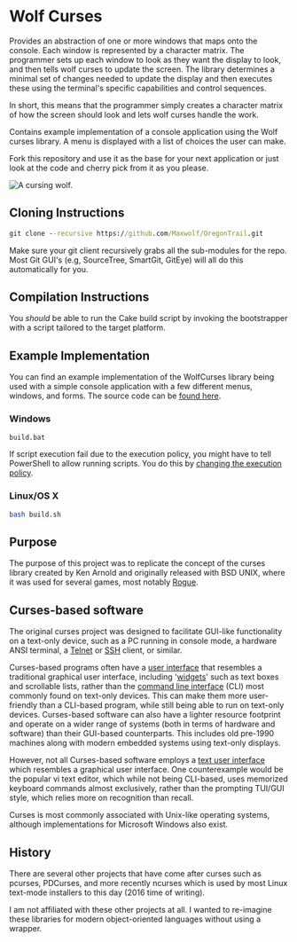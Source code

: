 # Wolf Curses

Provides an abstraction of one or more windows that maps onto the console. Each window is represented by a character matrix. The programmer sets up each window to look as they want the display to look, and then tells wolf curses to update the screen. The library determines a minimal set of changes needed to update the display and then executes these using the terminal's specific capabilities and control sequences.

In short, this means that the programmer simply creates a character matrix of how the screen should look and lets wolf curses handle the work.

Contains example implementation of a console application using the Wolf curses library. A menu is displayed with a list of choices the user can make.

Fork this repository and use it as the base for your next application or just look at the code and cherry pick from it as you please.

![A cursing wolf.](https://raw.githubusercontent.com/Maxwolf/WolfCurses/master/media/logo.jpg)

## Cloning Instructions ##

```cmd
git clone --recursive https://github.com/Maxwolf/OregonTrail.git
```

Make sure your git client recursively grabs all the sub-modules for the repo. Most Git GUI's (e.g, SourceTree, SmartGit, GitEye) will all do this automatically for you.

## Compilation Instructions ##

You *should* be able to run the Cake build script by invoking the bootstrapper with a script tailored to the target platform.

## Example Implementation ##

You can find an example implementation of the WolfCurses library being used with a simple console application with a few different menus, windows, and forms. The source code can be [found here](https://github.com/Maxwolf/WolfCurses.Example "WolfCurses.Example").

### Windows ###

```cmd
build.bat
```

If script execution fail due to the execution policy, you might have to tell PowerShell to allow running scripts. You do this by [changing the execution policy](https://technet.microsoft.com/en-us/library/ee176961.aspx).

### Linux/OS X ###

```bash
bash build.sh
```

## Purpose ##

The purpose of this project was to replicate the concept of the curses library created by Ken Arnold and originally released with BSD UNIX, where it was used for several games, most notably [Rogue](https://en.wikipedia.org/wiki/Rogue_(video_game) "Rogue (video game)").

## Curses-based software ##

The original curses project was designed to facilitate GUI-like functionality on a text-only device, such as a PC running in console mode, a hardware ANSI terminal, a [Telnet](https://en.wikipedia.org/wiki/Telnet "Telnet") or [SSH](https://en.wikipedia.org/wiki/Secure_Shell "Secure Shell") client, or similar.

Curses-based programs often have a [user interface](https://en.wikipedia.org/wiki/User_interface "User interface") that resembles a traditional graphical user interface, including '[widgets](https://en.wikipedia.org/wiki/Widget_(computing) "Widget (GUI)")' such as text boxes and scrollable lists, rather than the [command line interface](https://en.wikipedia.org/wiki/Command-line_interface "Command-line interface") (CLI) most commonly found on text-only devices. This can make them more user-friendly than a CLI-based program, while still being able to run on text-only devices. Curses-based software can also have a lighter resource footprint and operate on a wider range of systems (both in terms of hardware and software) than their GUI-based counterparts. This includes old pre-1990 machines along with modern embedded systems using text-only displays.

However, not all Curses-based software employs a [text user interface](https://en.wikipedia.org/wiki/Text-based_user_interface "Text-based user interface") which resembles a graphical user interface. One counterexample would be the popular vi text editor, which while not being CLI-based, uses memorized keyboard commands almost exclusively, rather than the prompting TUI/GUI style, which relies more on recognition than recall.

Curses is most commonly associated with Unix-like operating systems, although implementations for Microsoft Windows also exist.

## History ##

There are several other projects that have come after curses such as pcurses, PDCurses, and more recently ncurses which is used by most Linux text-mode installers to this day (2016 time of writing).

I am not affiliated with these other projects at all. I wanted to re-imagine these libraries for modern object-oriented languages without using a wrapper.
